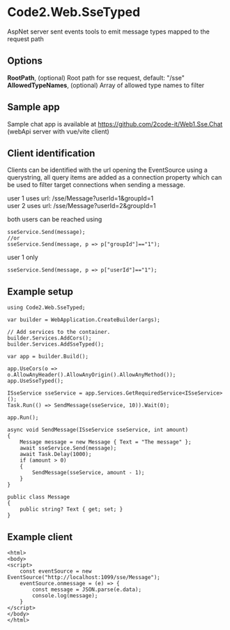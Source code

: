 # Code2.Web.SseTyped
AspNet server sent events tools to emit message types mapped to the request path 

## Options
**RootPath**, (optional) Root path for sse request, default: "/sse"  
**AllowedTypeNames**, (optional) Array of allowed type names to filter

## Sample app
Sample chat app is available at https://github.com/2code-it/Web1.Sse.Chat  
(webApi server with vue/vite client)

## Client identification
Clients can be identified with the url opening the EventSource using a querystring,
all query items are added as a connection property which can be used to filter target
connections when sending a message.  

user 1 uses url: /sse/Message?userId=1&groupId=1  
user 2 uses url: /sse/Message?userId=2&groupId=1  

both users can be reached using
```
sseService.Send(message);
//or
sseService.Send(message, p => p["groupId"]=="1");
```

user 1 only
```
sseService.Send(message, p => p["userId"]=="1");
```


## Example setup
```
using Code2.Web.SseTyped;

var builder = WebApplication.CreateBuilder(args);

// Add services to the container.
builder.Services.AddCors();
builder.Services.AddSseTyped();

var app = builder.Build();

app.UseCors(o => o.AllowAnyHeader().AllowAnyOrigin().AllowAnyMethod());
app.UseSseTyped();

ISseService sseService = app.Services.GetRequiredService<ISseService>();
Task.Run(() => SendMessage(sseService, 10)).Wait(0);

app.Run();

async void SendMessage(ISseService sseService, int amount)
{
	Message message = new Message { Text = "The message" };
	await sseService.Send(message);
	await Task.Delay(1000);
	if (amount > 0)
	{
		SendMessage(sseService, amount - 1);
	}
}

public class Message
{
	public string? Text { get; set; }
}
```

## Example client 
```
<html>
<body>
<script>
	const eventSource = new EventSource("http://localhost:1099/sse/Message");
	eventSource.onmessage = (e) => {
		const message = JSON.parse(e.data);
		console.log(message);
	}
</script>
</body>
</html>
```